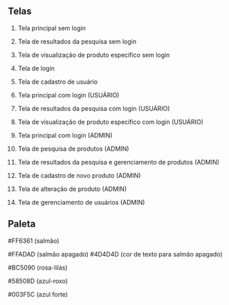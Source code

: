 ## Telas

01. Tela principal sem login
02. Tela de resultados da pesquisa sem login
03. Tela de visualização de produto específico sem login

04. Tela de login
05. Tela de cadastro de usuário

06. Tela principal com login (USUÁRIO)
07. Tela de resultados da pesquisa com login (USUÁRIO) 
08. Tela de visualização de produto específico com login (USUÁRIO)

09. Tela principal com login (ADMIN)
10. Tela de pesquisa de produtos (ADMIN)
11. Tela de resultados da pesquisa e gerenciamento de produtos (ADMIN)
12. Tela de cadastro de novo produto (ADMIN)
13. Tela de alteração de produto (ADMIN)
14. Tela de gerenciamento de usuários (ADMIN)

## Paleta

\#FF6361 (salmão)

\#FFADAD (salmão apagado) \#4D4D4D (cor de texto para salmão apagado)

\#BC5090 (rosa-lilás)

\#58508D (azul-roxo)

\#003F5C (azul forte)
